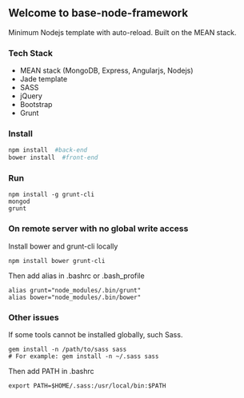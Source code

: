 ## Welcome to base-node-framework
Minimum Nodejs template with auto-reload. Built on the MEAN stack.

### Tech Stack
- MEAN stack (MongoDB, Express, Angularjs, Nodejs)
- Jade template
- SASS
- jQuery
- Bootstrap
- Grunt

### Install
```bash
npm install  #back-end
bower install  #front-end
```

### Run
```shell
npm install -g grunt-cli
mongod
grunt
```

### On remote server with no global write access
Install bower and grunt-cli locally
```shell
npm install bower grunt-cli
```

Then add alias in .bashrc or .bash\_profile
```
alias grunt="node_modules/.bin/grunt"
alias bower="node_modules/.bin/bower"
```

### Other issues
If some tools cannot be installed globally, such Sass.
```
gem install -n /path/to/sass sass
# For example: gem install -n ~/.sass sass
```
Then add PATH in .bashrc
```
export PATH=$HOME/.sass:/usr/local/bin:$PATH
```
